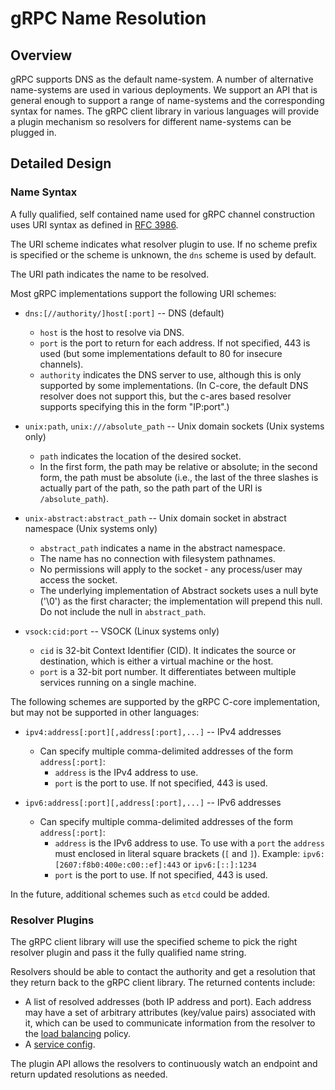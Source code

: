 # gRPC Name Resolution

## Overview

gRPC supports DNS as the default name-system. A number of alternative
name-systems are used in various deployments. We support an API that is
general enough to support a range of name-systems and the corresponding
syntax for names. The gRPC client library in various languages will
provide a plugin mechanism so resolvers for different name-systems can
be plugged in.

## Detailed Design

### Name Syntax

A fully qualified, self contained name used for gRPC channel construction
uses URI syntax as defined in [RFC 3986](https://tools.ietf.org/html/rfc3986).

The URI scheme indicates what resolver plugin to use.  If no scheme
prefix is specified or the scheme is unknown, the `dns` scheme is used
by default.

The URI path indicates the name to be resolved.

Most gRPC implementations support the following URI schemes:

- `dns:[//authority/]host[:port]` -- DNS (default)
  - `host` is the host to resolve via DNS.
  - `port` is the port to return for each address.  If not specified,
    443 is used (but some implementations default to 80 for insecure
    channels).
  - `authority` indicates the DNS server to use, although this is only
    supported by some implementations.  (In C-core, the default DNS
    resolver does not support this, but the c-ares based resolver
    supports specifying this in the form "IP:port".)

- `unix:path`, `unix:///absolute_path` -- Unix domain sockets (Unix systems only)
  - `path` indicates the location of the desired socket.
  - In the first form, the path may be relative or absolute; in the
    second form, the path must be absolute (i.e., the last of the three
    slashes is actually part of the path, so the path part of the URI is
    `/absolute_path`).

- `unix-abstract:abstract_path` -- Unix domain socket in abstract namespace (Unix systems only)
  - `abstract_path` indicates a name in the abstract namespace.
  - The name has no connection with filesystem pathnames.
  - No permissions will apply to the socket - any process/user may access the socket.
  - The underlying implementation of Abstract sockets uses a null byte ('\0')
    as the first character; the implementation will prepend this null. Do not include
    the null in `abstract_path`.

- `vsock:cid:port` -- VSOCK (Linux systems only)
  - `cid` is 32-bit Context Identifier (CID). It indicates the source or
    destination, which is either a virtual machine or the host.
  - `port` is a 32-bit port number. It differentiates between multiple
    services running on a single machine.

The following schemes are supported by the gRPC C-core implementation,
but may not be supported in other languages:

- `ipv4:address[:port][,address[:port],...]` -- IPv4 addresses
  - Can specify multiple comma-delimited addresses of the form `address[:port]`:
    - `address` is the IPv4 address to use.
    - `port` is the port to use.  If not specified, 443 is used.

- `ipv6:address[:port][,address[:port],...]` -- IPv6 addresses
  - Can specify multiple comma-delimited addresses of the form `address[:port]`:
    - `address` is the IPv6 address to use. To use with a `port` the `address`
      must enclosed in literal square brackets (`[` and `]`).  Example:
      `ipv6:[2607:f8b0:400e:c00::ef]:443` or `ipv6:[::]:1234`
    - `port` is the port to use.  If not specified, 443 is used.

In the future, additional schemes such as `etcd` could be added.

### Resolver Plugins

The gRPC client library will use the specified scheme to pick the right
resolver plugin and pass it the fully qualified name string.

Resolvers should be able to contact the authority and get a resolution
that they return back to the gRPC client library. The returned contents
include:

- A list of resolved addresses (both IP address and port).  Each address
  may have a set of arbitrary attributes (key/value pairs) associated with
  it, which can be used to communicate information from the resolver to the
  [load balancing](load-balancing.md) policy.
- A [service config](service_config.md).

The plugin API allows the resolvers to continuously watch an endpoint
and return updated resolutions as needed.

